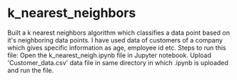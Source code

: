 # k_nearest_neighbors
Built a k nearest neighbors algorithm which classifies a data point based on it's neighboring data points. I have used data of customers of a company which gives specific information as age, employee id etc. 
Steps to run this file: Open the k_nearest_neigh.ipynb file in Jupyter notebook. Upload 'Customer_data.csv' data file in same directory in which .ipynb is uploaded and run the file.
